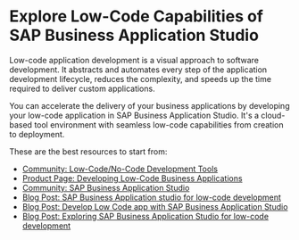 # Explore Low-Code Capabilities of SAP Business Application Studio

Low-code application development is a visual approach to software development. It abstracts and automates every step of the application development lifecycle, reduces the complexity, and speeds up the time required to deliver custom applications.

You can accelerate the delivery of your business applications by developing your low-code application in SAP Business Application Studio. It's a cloud-based tool environment with seamless low-code capabilities from creation to deployment.

These are the best resources to start from:

* [Community: Low-Code/No-Code Development Tools](https://community.sap.com/topics/low-code-no-code)
* [Product Page: Developing Low-Code Business Applications](https://help.sap.com/viewer/6a5fc562f6e2402aa84b0416614a05fc/Dev/en-US/f7b2c2a73196480f96ad41db7be871a5.html)
* [Community: SAP Business Application Studio](https://community.sap.com/topics/business-application-studio)
* [Blog Post: SAP Business Application studio for low-code development](https://blogs.sap.com/2021/11/26/sap-business-application-studio-for-low-code-development/)
* [Blog Post: Develop Low Code app with SAP Business Application Studio](https://blogs.sap.com/?p=1478305?source=email-global-notification-bp-new-in-tag-followed)
* [Blog Post: Exploring SAP Business Application Studio for low-code development](https://blogs.sap.com/2022/01/03/exploring-sap-business-application-studio-for-low-code-development-and-deploying-a-multichannel-sample-app-to-mobile/)

